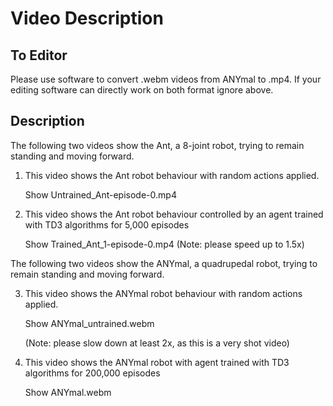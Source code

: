 # Video Description

## To Editor
Please use software to convert .webm videos from ANYmal to .mp4.
If your editing software can directly work on both format ignore above.


## Description

The following two videos show the Ant, a 8-joint robot, trying to remain standing and moving forward.  

1. This video shows the Ant robot behaviour with random actions applied.

    Show Untrained_Ant-episode-0.mp4

2. This video shows the Ant robot behaviour controlled by an agent trained with TD3 algorithms for 5,000 episodes

    Show Trained_Ant_1-episode-0.mp4
    (Note: please speed up to 1.5x)

The following two videos show the ANYmal, a quadrupedal robot, trying to remain standing and moving forward. 

3. This video shows the ANYmal robot behaviour with random actions applied.

    Show ANYmal_untrained.webm

    (Note: please slow down at least 2x, as this is a very shot video)

4. This video shows the ANYmal robot with agent trained with TD3 algorithms for 200,000 episodes

    Show ANYmal.webm
    
